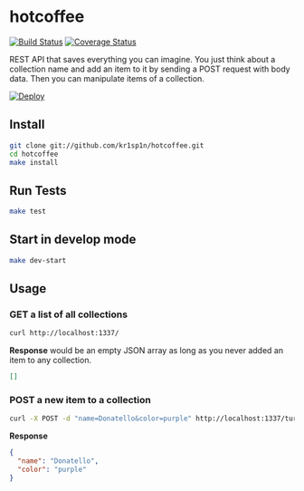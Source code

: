 hotcoffee
==============================

[![Build Status](https://travis-ci.org/kr1sp1n/hotcoffee.svg?branch=master)](https://travis-ci.org/kr1sp1n/hotcoffee)
[![Coverage Status](https://coveralls.io/repos/kr1sp1n/hotcoffee/badge.png)](https://coveralls.io/r/kr1sp1n/hotcoffee)

REST API that saves everything you can imagine.
You just think about a collection name and add an item to it by sending a POST request with body data.
Then you can manipulate items of a collection.

[![Deploy](https://www.herokucdn.com/deploy/button.png)](https://heroku.com/deploy)

Install
-----------------------------

```bash
git clone git://github.com/kr1sp1n/hotcoffee.git
cd hotcoffee
make install
```


Run Tests
-----------------------------

```bash
make test
```


Start in develop mode
-----------------------------

```bash
make dev-start
```


Usage
-----------------------------

### GET a list of all collections

```bash
curl http://localhost:1337/
```

__Response__ would be an empty JSON array as long as you never added an item to any collection. 

```JSON
[]
```


### POST a new item to a collection

```bash
curl -X POST -d "name=Donatello&color=purple" http://localhost:1337/turtles
```

__Response__

```JSON
{
  "name": "Donatello",
  "color": "purple"
}
```


